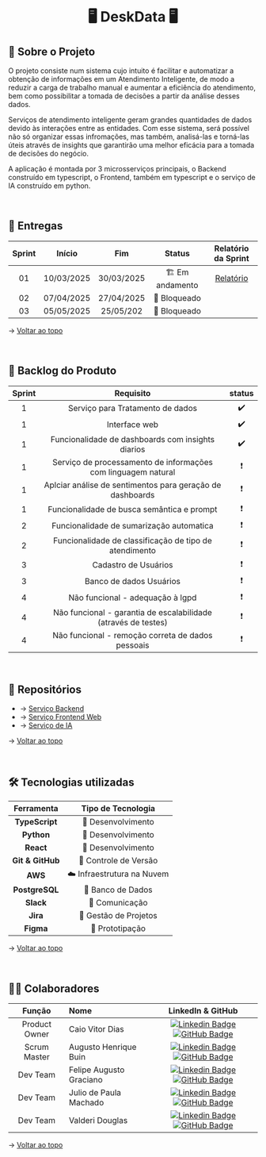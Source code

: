 <h1 id="topo" align="center"> 🖥️ DeskData 🖥️ </h1>

## 📓  Sobre o Projeto

O projeto consiste num sistema cujo intuito é facilitar e automatizar a obtenção de informações em um Atendimento Inteligente, de modo a reduzir a carga de trabalho manual e aumentar a eficiência do atendimento, bem como possibilitar a tomada de decisões a partir da análise desses dados.

Serviços de atendimento inteligente geram grandes quantidades de dados devido às interações entre as entidades. Com esse sistema, será possível não só organizar essas infromações, mas também, analisá-las e torná-las úteis através de insights que garantirão uma melhor eficácia para a tomada de decisões do negócio.

A aplicação é montada por 3 microsserviços principais, o Backend construído em typescript, o Frontend, também em typescript e o serviço de IA construído em python.

<span id="entregas">
<br>
  
## 🔨 Entregas

| Sprint | Início | Fim | Status | Relatório da Sprint |
|:--:|:----------:|:----------:|:------------:|:-------------:|
| 01 | 10/03/2025 | 30/03/2025 | 🏗️ Em andamento |  [Relatório](https://github.com/DeskData-Api/Documentacao/blob/main/sprints/sprint1.md)|
| 02 | 07/04/2025 | 27/04/2025 | 🚧 Bloqueado |  |
| 03 | 05/05/2025 | 25/05/202 | 🚧 Bloqueado |  |


→ [Voltar ao topo](#topo)

<br>

## 📝 Backlog do Produto

<div align="center">
  
|Sprint | Requisito | status |
|:-----:|:----------:|:-----:|
| 1 | Serviço para Tratamento de dados | ✔️ |
| 1 | Interface web | ✔️ |
| 1 | Funcionalidade de dashboards com insights diarios | ✔️ |
| 1 | Serviço de processamento de informações com linguagem natural | ❗ |
| 1 | Aplciar análise de sentimentos para geração de dashboards| ❗ |
| 1 | Funcionalidade de busca semântica e prompt | ❗ |
| 2 | Funcionalidade de sumarização automatica | ❗ |
| 2 | Funcionalidade de classificação de tipo de atendimento | ❗ |
| 3 | Cadastro de Usuários | ❗ |
| 3 | Banco de dados Usuários | ❗ |
| 4 | Não funcional - adequação à lgpd | ❗ |
| 4 | Não funcional - garantia de escalabilidade (através de testes) | ❗ |
| 4 | Não funcional - remoção correta de dados pessoais | ❗ |

</div>

<br>

## 📡 Repositórios

- → [Serviço Backend](https://github.com/DeskData-Api/Backend)
- → [Serviço Frontend Web](https://github.com/DeskData-Api/Frontend-Web)
- → [Serviço de IA](https://github.com/DeskData-Api/Python-Services)

→ [Voltar ao topo](#topo)

<br>

## 🛠️ Tecnologias utilizadas


| Ferramenta      | Tipo de Tecnologia       |
|:---------------:|:-----------------------:|
| **TypeScript**  | 🔨 Desenvolvimento      |
| **Python**      | 🔨 Desenvolvimento      |
| **React**       | 🔨 Desenvolvimento      |
| **Git & GitHub**| 🔧 Controle de Versão   |
| **AWS**         | ☁️ Infraestrutura na Nuvem |
| **PostgreSQL**  | 🔧 Banco de Dados       |
| **Slack**       | 👥 Comunicação          |
| **Jira**        | 👥 Gestão de Projetos   |
| **Figma**       | 📝 Prototipação         |


→ [Voltar ao topo](#topo)

<span id="equipe">

<br>

## 🧑‍💻 Colaboradores

|    Função     | Nome                                  |                                                                                                                                                      LinkedIn & GitHub                                                                                                                                                      |
| :-----------: | :------------------------------------ | :-------------------------------------------------------------------------------------------------------------------------------------------------------------------------------------------------------------------------------------------------------------------------------------------------------------------------: |
| Product Owner | Caio Vitor Dias |  [![Linkedin Badge](https://img.shields.io/badge/Linkedin-blue?style=flat-square&logo=Linkedin&logoColor=white)](https://www.linkedin.com/in/caio-vitor-c1/) [![GitHub Badge](https://img.shields.io/badge/GitHub-111217?style=flat-square&logo=github&logoColor=white)](https://github.com/caiovitordias1)             |
|   Scrum Master    | Augusto Henrique Buin |  [![Linkedin Badge](https://img.shields.io/badge/Linkedin-blue?style=flat-square&logo=Linkedin&logoColor=white)](www.linkedin.com/in/augusto-henrique-buin) [![GitHub Badge](https://img.shields.io/badge/GitHub-111217?style=flat-square&logo=github&logoColor=white)](https://github.com/AugustoBuin)    |
|   Dev Team    | Felipe Augusto Graciano | [![Linkedin Badge](https://img.shields.io/badge/Linkedin-blue?style=flat-square&logo=Linkedin&logoColor=white)](https://www.linkedin.com/in/felipe-augusto-graciano-2b796026a/) [![GitHub Badge](https://img.shields.io/badge/GitHub-111217?style=flat-square&logo=github&logoColor=white)](https://github.com/Yetgvg) |
|   Dev Team    | Julio de Paula Machado | [![Linkedin Badge](https://img.shields.io/badge/Linkedin-blue?style=flat-square&logo=Linkedin&logoColor=white)](https://www.linkedin.com/in/júlio-machado-7a07a4250) [![GitHub Badge](https://img.shields.io/badge/GitHub-111217?style=flat-square&logo=github&logoColor=white)](https://github.com/JulioPm142) |
|   Dev Team    | Valderi Douglas | [![Linkedin Badge](https://img.shields.io/badge/Linkedin-blue?style=flat-square&logo=Linkedin&logoColor=white)](https://br.linkedin.com/in/valderidouglas) [![GitHub Badge](https://img.shields.io/badge/GitHub-111217?style=flat-square&logo=github&logoColor=white)](https://github.com/ValderiDouglas) |


→ [Voltar ao topo](#topo)
